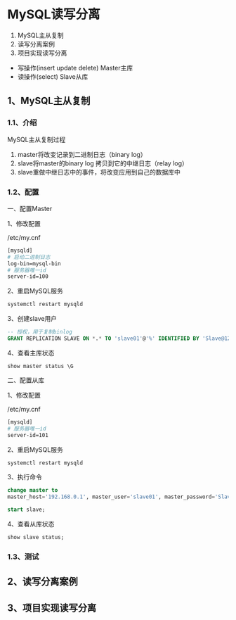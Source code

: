 # MySQL读写分离

1. MySQL主从复制
2. 读写分离案例
3. 项目实现读写分离

- 写操作(insert update delete) Master主库
- 读操作(select) Slave从库


## 1、MySQL主从复制

### 1.1、介绍

MySQL主从复制过程

1. master将改变记录到二进制日志（binary log）
2. slave将master的binary log 拷贝到它的中继日志（relay log）
3. slave重做中继日志中的事件，将改变应用到自己的数据库中

### 1.2、配置

一、配置Master

1、修改配置

/etc/my.cnf

```bash
[mysqld]
# 启动二进制日志
log-bin=mysql-bin
# 服务器唯一id
server-id=100
```

2、重启MySQL服务

```bash
systemctl restart mysqld
```

3、创建slave用户

```sql
-- 授权，用于复制binlog
GRANT REPLICATION SLAVE ON *.* TO 'slave01'@'%' IDENTIFIED BY 'Slave@123456';
```

4、查看主库状态
```
show master status \G
```

二、配置从库

1、修改配置

/etc/my.cnf

```bash
[mysqld]
# 服务器唯一id
server-id=101
```

2、重启MySQL服务

```bash
systemctl restart mysqld
```

3、执行命令

```sql
change master to
master_host='192.168.0.1', master_user='slave01', master_password='Slave@123456', master_log_file='mysql-bin.000001', master_log_pos=439;

start slave;
```

4、查看从库状态
```sql
show slave status;
```

### 1.3、测试

## 2、读写分离案例
## 3、项目实现读写分离


